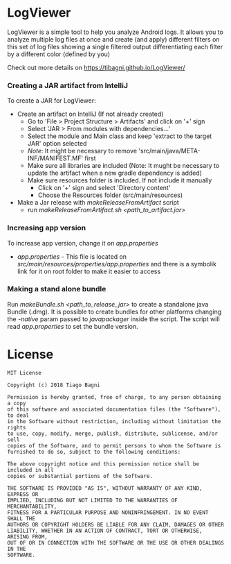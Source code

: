 # LogViewer
LogViewer is a simple tool to help you analyze Android logs.
It allows you to analyze multiple log files at once and create (and apply) different filters on this set of log files showing a single filtered output differentiating each filter by a different color (defined by you)

Check out more details on https://tibagni.github.io/LogViewer/

### Creating a JAR artifact from IntelliJ
To create a JAR for LogViewer:
- Create an artifact on IntelliJ (If not already created)
  - Go to 'File > Project Structure > Artifacts' and click on '+' sign
  - Select 'JAR > From modules with dependencies...'
  - Select the module and Main class and keep 'extract to the target JAR' option selected
  - *Note*: It might be necessary to remove 'src/main/java/META-INF/MANIFEST.MF' first
  - Make sure all libraries are included (Note: It mught be necessary to update the artifact when a new gradle dependency is added)
  - Make sure resources folder is included. If not include it manually
    - Click on '+' sign and select 'Directory content'
    -  Choose the Resources folder (src/main/resources)
- Make a Jar release with _makeReleaseFromArtifact_ script
  - run _makeReleaseFromArtifact.sh <path_to_artifact.jar>_

### Increasing app version
To increase app version, change it on _app.properties_
* _app.properties_ - This file is located on _src/main/resources/properties/app.properties_ and there is a symbolik link for it on root folder to make it easier to access

### Making a stand alone bundle
Run _makeBundle.sh <path_to_release_jar>_ to create a standalone java Bundle (.dmg). It is possible to create bundles for other platforms changing the _-native_ param passed to _javapackager_ inside the script. The script will read _app.properties_ to set the bundle version.

# License
```
MIT License

Copyright (c) 2018 Tiago Bagni

Permission is hereby granted, free of charge, to any person obtaining a copy
of this software and associated documentation files (the "Software"), to deal
in the Software without restriction, including without limitation the rights
to use, copy, modify, merge, publish, distribute, sublicense, and/or sell
copies of the Software, and to permit persons to whom the Software is
furnished to do so, subject to the following conditions:

The above copyright notice and this permission notice shall be included in all
copies or substantial portions of the Software.

THE SOFTWARE IS PROVIDED "AS IS", WITHOUT WARRANTY OF ANY KIND, EXPRESS OR
IMPLIED, INCLUDING BUT NOT LIMITED TO THE WARRANTIES OF MERCHANTABILITY,
FITNESS FOR A PARTICULAR PURPOSE AND NONINFRINGEMENT. IN NO EVENT SHALL THE
AUTHORS OR COPYRIGHT HOLDERS BE LIABLE FOR ANY CLAIM, DAMAGES OR OTHER
LIABILITY, WHETHER IN AN ACTION OF CONTRACT, TORT OR OTHERWISE, ARISING FROM,
OUT OF OR IN CONNECTION WITH THE SOFTWARE OR THE USE OR OTHER DEALINGS IN THE
SOFTWARE.
```
